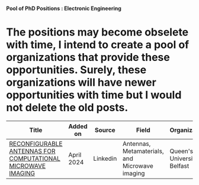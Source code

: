 #### Pool of PhD Positions :  Electronic Engineering
# The positions may become obselete with time, I intend to create a pool of organizations that provide these opportunities. Surely, these organizations will have newer opportunities with time but I would not delete the old posts.

| Title                                           | Added on   | Source            | Field                                                       | Organization|Funding Type|
|-------------------------------------------------|------------|---------------|-------------------|----------------------------------------------------------------|-----|
| [RECONFIGURABLE ANTENNAS FOR COMPUTATIONAL MICROWAVE IMAGING](https://www.qub.ac.uk/courses/postgraduate-research/phd-opportunities/reconfigurable-antennas-for-computational-microwave-imaging.html) | April 2024 |Linkedin | Antennas, Metamaterials, and Microwave imaging| Queen's University Belfast| Fully Funded |
